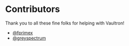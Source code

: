 # Contributors

Thank you to all these fine folks for helping with Vaultron!

- [@fprimex](https://github.com/fprimex)
- [@greyspectrum](https://github.com/greyspectrum)
